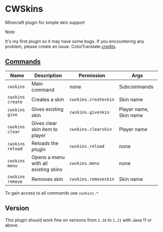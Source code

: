 # CWSkins
Minecraft plugin for simple skin support

> [!NOTE]
> It's my first plugin so it may have some bugs.
>  If you encountering any problem, please create an issue.
> ColorTranslate [credits](https://gitlab.com/kody-simpson/spigot/1.16-color-translator).

## [Commands](src/main/java/me/skellf/cwskins/commands)

| Name | Description | Permission | Args |
| ---- | --------------- | ---------- | ------- |
| `cwskins` | Main command | none | Subcommands |
| `cwskins create` | Creates a skin | `cwskins.createskin` | Skin name |
| `cwskins give` | Gives existing skin | `cwskins.giveskin` | Player name, Skin name |
| `cwskins clear` | Gives clear skin item to player | `cwskins.clearskin` | Player name |
| `cwskins reload` | Reloads the plugin | `cwskins.reload` | none |
| `cwskins menu` | Opens a menu with all existing skins | `cwskins.menu` | none |
| `cwskins remove` | Removes skin | `cwskins.removeskin` | Skin name |

To gain access to all commands use `cwskins.*`

## Version
This plugin should work fine on verisons from `1.16` to `1.21` with Java 11 or above.
